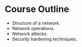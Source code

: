 # Course Outline
- Structure of a network.
- Network operations.
- Network attacks.
- Security hardening techniques.
